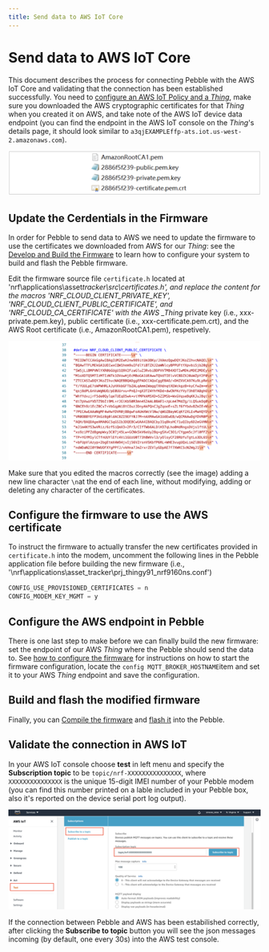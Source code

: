 ```yaml
---
title: Send data to AWS IoT Core
---
```


# Send data to AWS IoT Core

This document describes the process for connecting Pebble with the AWS IoT Core and validating that the connection has been established successfully. You need to [configure an AWS IoT Policy and a _Thing_](pebble-aws-configuration), make sure you downloaded the AWS cryptographic certificates for that _Thing_ when you created it on AWS, and take note of the AWS IoT device data endpoint (you can find the endpoint in the AWS IoT console on the _Thing_'s details page, it should look similar to `a3qjEXAMPLEffp-ats.iot.us-west-2.amazonaws.com`).

![](/img/developer/pebble-certificates.png)

## Update the Cerdentials in the Firmware

In order for Pebble to send data to AWS we need to update the firmware to use the certificates we downloaded from AWS for our _Thing_: see the [Develop and Build the Firmware](pebble-build-windows) to learn how to configure your system to build and flash the Pebble firmware.

Edit the firmware source file `certificate.h` located at 'nrf\applications\asset*tracker\src\certificates.h', and replace the content for the macros 'NRF_CLOUD_CLIENT_PRIVATE_KEY', 'NRF_CLOUD_CLIENT_PUBLIC_CERTIFICATE', and 'NRF_CLOUD_CA_CERTIFICATE' with the AWS \_Thing* private key (i.e., xxx-private.pem.key), public certificate (i.e., xxx-certificate.pem.crt), and the AWS Root certificate (i.e., AmazonRootCA1.pem), respetively.

![](/img/developer/pebble_certificate_string.png)

Make sure that you edited the macros correctly (see the image) adding a new line character `\n`at the end of each line, without modifying, adding or deleting any character of the certificates.

## Configure the firmware to use the AWS certificate

To instruct the firmware to actually transfer the new certificates provided in `certificate.h` into the modem, uncomment the following lines in the Pebble application file before building the new firmware (i.e., '\nrf\applications\asset_tracker\prj_thingy91_nrf9160ns.conf')

```c
CONFIG_USE_PROVISIONED_CERTIFICATES = n
CONFIG_MODEM_KEY_MGMT = y
```

## Configure the AWS endpoint in Pebble

There is one last step to make before we can finally build the new firmware: set the endpoint of our AWS _Thing_ where the Pebble should send the data to. See [how to configure the firmware](pebble-firmware-configure) for instructions on how to start the firmware configuration, locate the `config MQTT_BROKER_HOSTNAME`item and set it to your AWS _Thing_ endpoint and save the configuration.

## Build and flash the modified firmware

Finally, you can [Compile the firmware](pebble-build-windows) and [flash it](pebble-flash) into the Pebble.

## Validate the connection in AWS IoT

In your AWS IoT console choose **test** in left menu and specify the **Subscription topic** to be `topic/nrf-XXXXXXXXXXXXXXX`, where `XXXXXXXXXXXXXXX` is the unique 15-digit IMEI number of your Pebble modem (you can find this number printed on a lable included in your Pebble box, also it's reported on the device serial port log output).

![](/img/developer/pebble_aws_iot_test.png)

If the connection between Pebble and AWS has been estabilished correctly, after clicking the **Subscribe to topic** button you will see the json messages incoming (by default, one every 30s) into the AWS test console.
